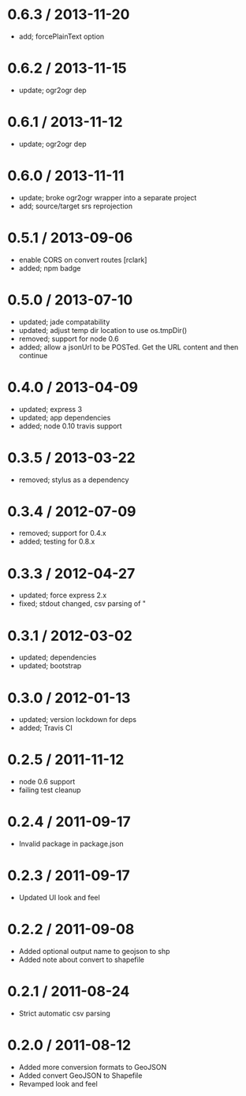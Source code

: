 
0.6.3 / 2013-11-20 
==================

 * add; forcePlainText option

0.6.2 / 2013-11-15 
==================

 * update; ogr2ogr dep

0.6.1 / 2013-11-12 
==================

 * update; ogr2ogr dep

0.6.0 / 2013-11-11 
==================

 * update; broke ogr2ogr wrapper into a separate project
 * add; source/target srs reprojection

0.5.1 / 2013-09-06 
==================

 * enable CORS on convert routes [rclark]
 * added; npm badge

0.5.0 / 2013-07-10 
==================

 * updated; jade compatability
 * updated; adjust temp dir location to use os.tmpDir()
 * removed; support for node 0.6
 * added; allow a jsonUrl to be POSTed. Get the URL content and then continue

0.4.0 / 2013-04-09 
==================

  * updated; express 3
  * updated; app dependencies
  * added; node 0.10 travis support

0.3.5 / 2013-03-22 
==================

  * removed; stylus as a dependency

0.3.4 / 2012-07-09 
==================

  * removed; support for 0.4.x
  * added; testing for 0.8.x

0.3.3 / 2012-04-27 
==================

  * updated; force express 2.x
  * fixed; stdout changed, csv parsing of "

0.3.1 / 2012-03-02 
==================

  * updated; dependencies
  * updated; bootstrap

0.3.0 / 2012-01-13 
==================

  * updated; version lockdown for deps
  * added; Travis CI

0.2.5 / 2011-11-12 
==================

  * node 0.6 support
  * failing test cleanup

0.2.4 / 2011-09-17 
==================

  * Invalid package in package.json

0.2.3 / 2011-09-17 
==================

  * Updated UI look and feel

0.2.2 / 2011-09-08 
==================

  * Added optional output name to geojson to shp
  * Added note about convert to shapefile

0.2.1 / 2011-08-24 
==================

  * Strict automatic csv parsing

0.2.0 / 2011-08-12 
==================

  * Added more conversion formats to GeoJSON
  * Added convert GeoJSON to Shapefile
  * Revamped look and feel
